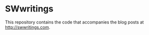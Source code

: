 SWwritings
==========

This repository contains the code that accompanies the blog posts at http://swwritings.com.